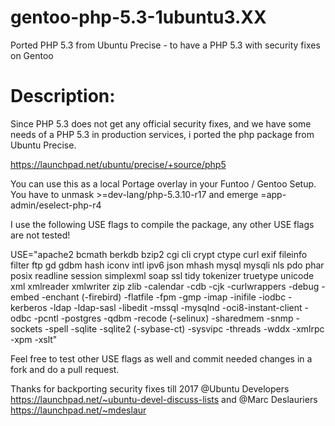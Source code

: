 # gentoo-php-5.3-1ubuntu3.XX
Ported PHP 5.3 from Ubuntu Precise - to have a PHP 5.3 with security fixes on Gentoo

# Description:
Since PHP 5.3 does not get any official security fixes, and we have some needs of a 
PHP 5.3 in production services, i ported the php package from Ubuntu Precise.

https://launchpad.net/ubuntu/precise/+source/php5

You can use this as a local Portage overlay in your Funtoo / Gentoo Setup. You have to 
unmask >=dev-lang/php-5.3.10-r17 and emerge =app-admin/eselect-php-r4

I use the following USE flags to compile the package, any other USE flags are not tested! 

USE="apache2 bcmath berkdb bzip2 cgi cli crypt ctype curl exif fileinfo filter ftp gd 
gdbm hash iconv intl ipv6 json mhash mysql mysqli nls pdo phar posix readline session 
simplexml soap ssl tidy tokenizer truetype unicode xml xmlreader xmlwriter zip zlib 
-calendar -cdb -cjk -curlwrappers -debug -embed -enchant (-firebird) -flatfile -fpm -gmp 
-imap -inifile -iodbc -kerberos -ldap -ldap-sasl -libedit -mssql -mysqlnd 
-oci8-instant-client -odbc -pcntl -postgres -qdbm -recode (-selinux) -sharedmem -snmp 
-sockets -spell -sqlite -sqlite2 (-sybase-ct) -sysvipc -threads -wddx -xmlrpc -xpm -xslt"

Feel free to test other USE flags as well and commit needed changes in a fork and do a pull
request.

Thanks for backporting security fixes till 2017 @Ubuntu Developers 
https://launchpad.net/~ubuntu-devel-discuss-lists and @Marc Deslauriers https://launchpad.net/~mdeslaur


